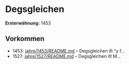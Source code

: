 # Degsgleichen

**Ersterwähnung:** 1453

## Vorkommen
- 1453: [jahre/1453/README.md](../jahre/1453/README.md) – Degsgleichen iſt
“y f...
- 1527: [jahre/1527/README.md](../jahre/1527/README.md) – Degsgleichen iſt M...

